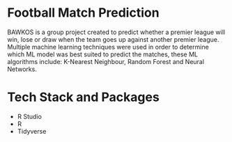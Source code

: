 # Football Match Prediction
BAWKOS is a group project created to predict whether a premier league will win, lose or draw when the team goes up against another premier league. Multiple machine learning techniques were used in order to determine which ML model was best suited to predict the matches, these ML algorithms include: K-Nearest Neighbour, Random Forest and Neural Networks. 

# Tech Stack and Packages
- R Studio
- R
- Tidyverse
